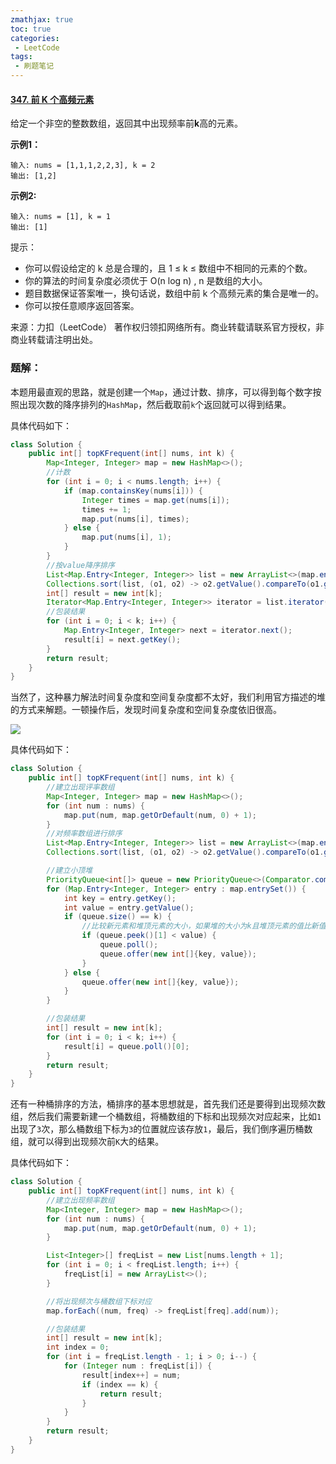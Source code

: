 ```yaml
---
zmathjax: true
toc: true
categories:
 - LeetCode
tags:
 - 刷题笔记
---
```


#### [347. 前 K 个高频元素](https://leetcode-cn.com/problems/top-k-frequent-elements/)

给定一个非空的整数数组，返回其中出现频率前**k**高的元素。

<!--more-->

**示例1：**

```
输入: nums = [1,1,1,2,2,3], k = 2
输出: [1,2]
```

**示例2:**

```
输入: nums = [1], k = 1
输出: [1]
```

提示：

- 你可以假设给定的 k 总是合理的，且 1 ≤ k ≤ 数组中不相同的元素的个数。
- 你的算法的时间复杂度必须优于 O(n log n) , n 是数组的大小。
- 题目数据保证答案唯一，换句话说，数组中前 k 个高频元素的集合是唯一的。
- 你可以按任意顺序返回答案。

来源：力扣（LeetCode）
著作权归领扣网络所有。商业转载请联系官方授权，非商业转载请注明出处。

### 题解：

本题用最直观的思路，就是创建一个`Map`，通过计数、排序，可以得到每个数字按照出现次数的降序排列的`HashMap`，然后截取前`k`个返回就可以得到结果。

具体代码如下：

```java
class Solution {
    public int[] topKFrequent(int[] nums, int k) {
        Map<Integer, Integer> map = new HashMap<>();
        //计数
        for (int i = 0; i < nums.length; i++) {
            if (map.containsKey(nums[i])) {
                Integer times = map.get(nums[i]);
                times += 1;
                map.put(nums[i], times);
            } else {
                map.put(nums[i], 1);
            }
        }
        //按value降序排序
        List<Map.Entry<Integer, Integer>> list = new ArrayList<>(map.entrySet());
        Collections.sort(list, (o1, o2) -> o2.getValue().compareTo(o1.getValue()));
        int[] result = new int[k];
        Iterator<Map.Entry<Integer, Integer>> iterator = list.iterator();
        //包装结果
        for (int i = 0; i < k; i++) {
            Map.Entry<Integer, Integer> next = iterator.next();
            result[i] = next.getKey();
        }
        return result;
    }
}
```

当然了，这种暴力解法时间复杂度和空间复杂度都不太好，我们利用官方描述的堆的方式来解题。一顿操作后，发现时间复杂度和空间复杂度依旧很高。

![](https://gitee.com/xlshi/blog_img/raw/master/img/20200907191852.png)

具体代码如下：

```java
class Solution {
    public int[] topKFrequent(int[] nums, int k) {
        //建立出现评率数组
        Map<Integer, Integer> map = new HashMap<>();
        for (int num : nums) {
            map.put(num, map.getOrDefault(num, 0) + 1);
        }
        //对频率数组进行排序
        List<Map.Entry<Integer, Integer>> list = new ArrayList<>(map.entrySet());
        Collections.sort(list, (o1, o2) -> o2.getValue().compareTo(o1.getValue()));

        //建立小顶堆
        PriorityQueue<int[]> queue = new PriorityQueue<>(Comparator.comparingInt(o -> o[1]));
        for (Map.Entry<Integer, Integer> entry : map.entrySet()) {
            int key = entry.getKey();
            int value = entry.getValue();
            if (queue.size() == k) {
                //比较新元素和堆顶元素的大小，如果堆的大小为k且堆顶元素的值比新值小，则将替换堆顶元素
                if (queue.peek()[1] < value) {
                    queue.poll();
                    queue.offer(new int[]{key, value});
                }
            } else {
                queue.offer(new int[]{key, value});
            }
        }

        //包装结果
        int[] result = new int[k];
        for (int i = 0; i < k; i++) {
            result[i] = queue.poll()[0];
        }
        return result;
    }
}
```

还有一种桶排序的方法，桶排序的基本思想就是，首先我们还是要得到出现频次数组，然后我们需要新建一个桶数组，将桶数组的下标和出现频次对应起来，比如`1`出现了`3`次，那么桶数组下标为`3`的位置就应该存放`1`，最后，我们倒序遍历桶数组，就可以得到出现频次前`K`大的结果。

具体代码如下：

```java
class Solution {
    public int[] topKFrequent(int[] nums, int k) {
        //建立出现频率数组
        Map<Integer, Integer> map = new HashMap<>();
        for (int num : nums) {
            map.put(num, map.getOrDefault(num, 0) + 1);
        }

        List<Integer>[] freqList = new List[nums.length + 1];
        for (int i = 0; i < freqList.length; i++) {
            freqList[i] = new ArrayList<>();
        }

        //将出现频次与桶数组下标对应
        map.forEach((num, freq) -> freqList[freq].add(num));

        //包装结果
        int[] result = new int[k];
        int index = 0;
        for (int i = freqList.length - 1; i > 0; i--) {
            for (Integer num : freqList[i]) {
                result[index++] = num;
                if (index == k) {
                    return result;
                }
            }
        }
        return result;
    }
}
```

